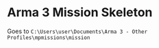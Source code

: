 # Arma 3 Mission Skeleton
Goes to ```C:\Users\user\Documents\Arma 3 - Other Profiles\mpmissions\mission```
